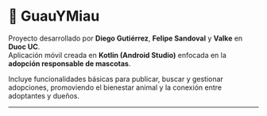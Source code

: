 # 🐶 GuauYMiau

Proyecto desarrollado por **Diego Gutiérrez**, **Felipe Sandoval** y **Valke** en **Duoc UC**.  
Aplicación móvil creada en **Kotlin (Android Studio)** enfocada en la **adopción responsable de mascotas**.

Incluye funcionalidades básicas para publicar, buscar y gestionar adopciones, promoviendo el bienestar animal y la conexión entre adoptantes y dueños.

---
